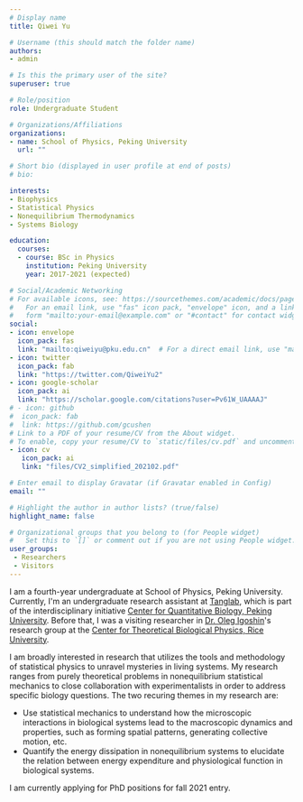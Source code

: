 ```yaml
---
# Display name
title: Qiwei Yu

# Username (this should match the folder name)
authors:
- admin

# Is this the primary user of the site?
superuser: true

# Role/position
role: Undergraduate Student

# Organizations/Affiliations
organizations:
- name: School of Physics, Peking University
  url: ""

# Short bio (displayed in user profile at end of posts)
# bio: 

interests:
- Biophysics
- Statistical Physics
- Nonequilibrium Thermodynamics
- Systems Biology

education:
  courses:
  - course: BSc in Physics
    institution: Peking University
    year: 2017-2021 (expected)

# Social/Academic Networking
# For available icons, see: https://sourcethemes.com/academic/docs/page-builder/#icons
#   For an email link, use "fas" icon pack, "envelope" icon, and a link in the
#   form "mailto:your-email@example.com" or "#contact" for contact widget.
social:
- icon: envelope
  icon_pack: fas
  link: "mailto:qiweiyu@pku.edu.cn"  # For a direct email link, use "mailto:test@example.org".
- icon: twitter
  icon_pack: fab
  link: "https://twitter.com/QiweiYu2"
- icon: google-scholar
  icon_pack: ai
  link: "https://scholar.google.com/citations?user=Pv61W_UAAAAJ"
# - icon: github
#  icon_pack: fab
#  link: https://github.com/gcushen
# Link to a PDF of your resume/CV from the About widget.
# To enable, copy your resume/CV to `static/files/cv.pdf` and uncomment the lines below.
- icon: cv
   icon_pack: ai
   link: "files/CV2_simplified_202102.pdf"

# Enter email to display Gravatar (if Gravatar enabled in Config)
email: ""

# Highlight the author in author lists? (true/false)
highlight_name: false

# Organizational groups that you belong to (for People widget)
#   Set this to `[]` or comment out if you are not using People widget.
user_groups:
 - Researchers
 - Visitors
---
```


I am a fourth-year undergraduate at School of Physics, Peking University. Currently, I'm an undergraduate research assistant at [Tanglab](http://cqb.pku.edu.cn/tanglab/), which is part of the interdisciplinary initiative [Center for Quantitative Biology, Peking University](http://cqb.pku.edu.cn/index.php?lang=en). Before that, I was a visiting researcher in [Dr. Oleg Igoshin](https://igoshin.rice.edu/)'s research group at the [Center for Theoretical Biological Physics, Rice University](https://ctbp.rice.edu/).

I am broadly interested in research that utilizes the tools and methodology of statistical physics to unravel mysteries in living systems. My research ranges from purely theoretical problems in nonequilibrium statistical mechanics to close collaboration with experimentalists in order to address specific biology questions. The two recuring themes in my research are:

+ Use statistical mechanics to understand how the microscopic interactions in biological systems lead to the macroscopic dynamics and properties, such as forming spatial patterns, generating collective motion, etc.
+ Quantify the energy dissipation in nonequilibrium systems to elucidate the relation between energy expenditure and physiological function in biological systems.

I am currently applying for PhD positions for fall 2021 entry.
